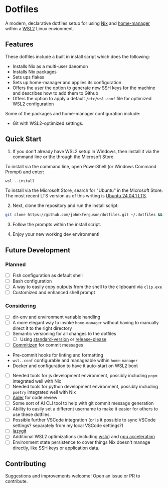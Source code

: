 # Dotfiles

A modern, declarative dotfiles setup for using [Nix][nixos.org] and [home-manager][home-manager manual] within a [WSL2][wsl docs] Linux envionment.

## Features

These dotfiles include a built in install script which does the following:

- Installs Nix as a multi-user daeomon
- Installs Nix packages
- Sets ups flakes
- Sets up home-manager and applies its configuration
- Offers the user the option to generate new SSH keys for the machine and describes how to add them to Github
- Offers the option to apply a default `/etc/wsl.conf` file for optimized WSL2 configuration

Some of the packages and home-manager configuration include:
- Git with WSL2-optimized settings.

## Quick Start

1. If you don't already have WSL2 setup in Windows, then install it via the command line or the through the Microsoft Store.

To install via the command line, open PowerShell (or Windows Command Prompt) and enter:

```powershell
wsl --install
```

To install via the Microsoft Store, search for "Ubuntu" in the Microsoft Store. The most recent LTS version as of this writing is [Ubuntu 24.04.1 LTS](https://www.microsoft.com/store/productId/9NZ3KLHXDJP5?ocid=pdpshare).

2. Next, clone the repository and run the install script:

```bash
git clone https://github.com/johnkferguson/dotfiles.git ~/.dotfiles && cd ~/.dotfiles && chmod +x install.sh && ./install.sh
```

3. Follow the prompts within the install script.

4. Enjoy your new working dev environment!

## Future Development

### Planned

- [ ] Fish configuration as default shell
- [ ] Bash configuration
- [ ] A way to easily copy outputs from the shell to the clipboard via `clip.exe`
- [ ] Customized and enhanced shell prompt

### Considering

- [ ] dir-env and environment variable handling
- [ ] A more elegant way to invoke `home-manager` without having to manually direct it to the right directory
- [ ] Semantic versioning for all changes to the dotfiles
   - [ ] Using [standard-version](https://github.com/conventional-changelog/standard-version) or [release-please
   ](https://github.com/googleapis/release-please)
- [ ] [Commitizen](https://commitizen-tools.github.io/commitizen/) for commit messages
- Pre-commit hooks for linting and formatting
- `wsl..conf` configurable and manageable within `home-manager`
- Docker and configuration to have it auto-start  on WSL2 boot
- [ ] Needed tools for js development environment, possibly including `pnpm` integrated well with Nix
- [ ] Needed tools for python development environment, possibly including `poetry` integrated well with Nix
- [ ] [Aider](https://mynixos.com/nixpkgs/package/aider-chat) for code review
- [ ] Some sort of AI CLI tool to help with git commit message generation
- [ ] Ability to easily set a different username to make it easier for others to use these dotfiles.
- [ ] Possible further VSCode integration (or is it possible to sync VSCode settings? separately from my local VSCode settings?)
- [ ] [lazygit](https://mynixos.com/nixpkgs/package/lazygit)
- [ ] Additional WSL2 optimizations (including [wslu](https://mynixos.com/nixpkgs/package/wslu)) and [gpu acceleration](https://learn.microsoft.com/en-us/windows/wsl/tutorials/gpu-compute)
- [ ] Environment state persistence to cover things Nix doesn't manage directly, like SSH keys or application data.

## Contributing

Suggestions and improvements welcome! Open an issue or PR to contribute.

[nixos.org]: https://nixos.org/
[home-manager manual]: https://nix-community.github.io/home-manager/
[wsl docs]: https://github.com/MicrosoftDocs/WSL
